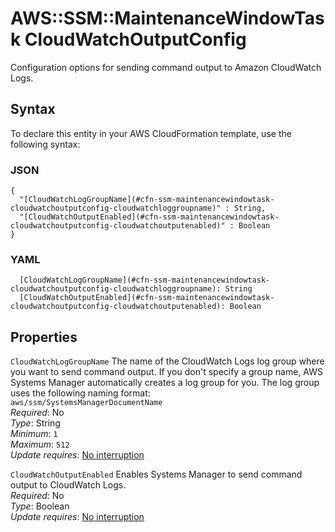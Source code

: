 # AWS::SSM::MaintenanceWindowTask CloudWatchOutputConfig<a name="aws-properties-ssm-maintenancewindowtask-cloudwatchoutputconfig"></a>

Configuration options for sending command output to Amazon CloudWatch Logs\.

## Syntax<a name="aws-properties-ssm-maintenancewindowtask-cloudwatchoutputconfig-syntax"></a>

To declare this entity in your AWS CloudFormation template, use the following syntax:

### JSON<a name="aws-properties-ssm-maintenancewindowtask-cloudwatchoutputconfig-syntax.json"></a>

```
{
  "[CloudWatchLogGroupName](#cfn-ssm-maintenancewindowtask-cloudwatchoutputconfig-cloudwatchloggroupname)" : String,
  "[CloudWatchOutputEnabled](#cfn-ssm-maintenancewindowtask-cloudwatchoutputconfig-cloudwatchoutputenabled)" : Boolean
}
```

### YAML<a name="aws-properties-ssm-maintenancewindowtask-cloudwatchoutputconfig-syntax.yaml"></a>

```
  [CloudWatchLogGroupName](#cfn-ssm-maintenancewindowtask-cloudwatchoutputconfig-cloudwatchloggroupname): String
  [CloudWatchOutputEnabled](#cfn-ssm-maintenancewindowtask-cloudwatchoutputconfig-cloudwatchoutputenabled): Boolean
```

## Properties<a name="aws-properties-ssm-maintenancewindowtask-cloudwatchoutputconfig-properties"></a>

`CloudWatchLogGroupName` <a name="cfn-ssm-maintenancewindowtask-cloudwatchoutputconfig-cloudwatchloggroupname"></a>
The name of the CloudWatch Logs log group where you want to send command output\. If you don't specify a group name, AWS Systems Manager automatically creates a log group for you\. The log group uses the following naming format:  
 `aws/ssm/SystemsManagerDocumentName `  
_Required_: No  
_Type_: String  
_Minimum_: `1`  
_Maximum_: `512`  
_Update requires_: [No interruption](https://docs.aws.amazon.com/AWSCloudFormation/latest/UserGuide/using-cfn-updating-stacks-update-behaviors.html#update-no-interrupt)

`CloudWatchOutputEnabled` <a name="cfn-ssm-maintenancewindowtask-cloudwatchoutputconfig-cloudwatchoutputenabled"></a>
Enables Systems Manager to send command output to CloudWatch Logs\.  
_Required_: No  
_Type_: Boolean  
_Update requires_: [No interruption](https://docs.aws.amazon.com/AWSCloudFormation/latest/UserGuide/using-cfn-updating-stacks-update-behaviors.html#update-no-interrupt)
